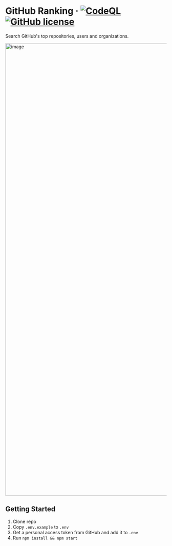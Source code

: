 # GitHub Ranking &middot; [![CodeQL](https://github.com/AttackOnMorty/github-ranking/actions/workflows/codeql.yml/badge.svg)](https://github.com/AttackOnMorty/github-ranking/actions/workflows/codeql.yml) [![GitHub license](https://img.shields.io/badge/license-MIT-blue.svg)](https://github.com/facebook/react/blob/main/LICENSE)

Search GitHub's top repositories, users and organizations.

<img width="1412" alt="image" src="https://github.com/AttackOnMorty/github-ranking/assets/37203901/ccf6e58d-97bf-4b1e-807f-388df9937403">

## Getting Started

1. Clone repo
2. Copy `.env.example` to `.env`
3. Get a personal access token from GitHub and add it to `.env`
4. Run `npm install && npm start`
